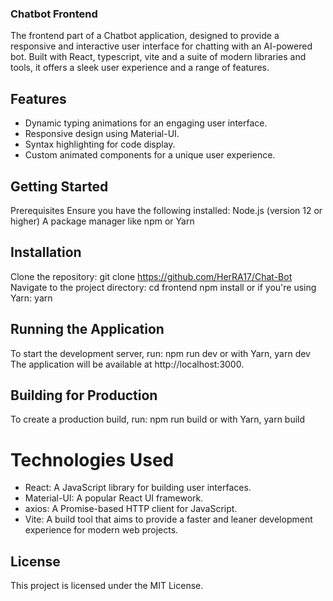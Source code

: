 ### Chatbot Frontend
The frontend part of a Chatbot application, designed to provide a responsive and interactive user interface for chatting with an AI-powered bot. Built with React, typescript, vite and a suite of modern libraries and tools, it offers a sleek user experience and a range of features.

## Features
* Dynamic typing animations for an engaging user interface.
* Responsive design using Material-UI.
* Syntax highlighting for code display.
* Custom animated components for a unique user experience.

## Getting Started
Prerequisites
Ensure you have the following installed:
Node.js (version 12 or higher)
A package manager like npm or Yarn
## Installation
Clone the repository:
git clone https://github.com/HerRA17/Chat-Bot
Navigate to the project directory:
cd frontend
npm install
or if you're using Yarn:
yarn
## Running the Application
To start the development server, run:
npm run dev
or with Yarn,
yarn dev
The application will be available at http://localhost:3000.

## Building for Production
To create a production build, run:
npm run build
or with Yarn,
yarn build
# Technologies Used
* React: A JavaScript library for building user interfaces.
* Material-UI: A popular React UI framework.
* axios: A Promise-based HTTP client for JavaScript.
* Vite: A build tool that aims to provide a faster and leaner development experience for modern web projects.

## License
This project is licensed under the MIT License.